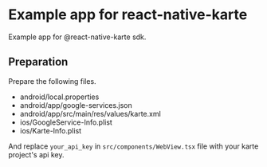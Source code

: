 # Example app for react-native-karte

Example app for @react-native-karte sdk.

## Preparation

Prepare the following files.

- android/local.properties
- android/app/google-services.json
- android/app/src/main/res/values/karte.xml
- ios/GoogleService-Info.plist
- ios/Karte-Info.plist

And replace `your_api_key` in `src/components/WebView.tsx` file with your karte project's api key.
